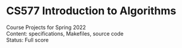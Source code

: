 # CS577 Introduction to Algorithms
Course Projects for Spring 2022 </br>
Content: specifications, Makefiles, source code </br>
Status: Full score
